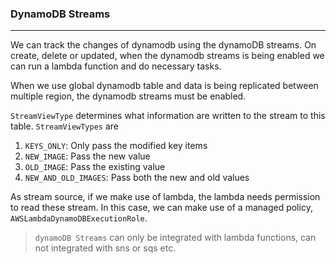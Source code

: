 ### DynamoDB Streams

---

We can track the changes of dynamodb using the dynamoDB streams. On create, delete or updated, when the dynamodb streams is being enabled we can run a lambda function and do necessary tasks.

When we use global dynamodb table and data is being replicated between multiple region, the dynamodb streams must be enabled.

`StreamViewType` determines what information are written to the stream to this table. `StreamViewTypes` are

1. `KEYS_ONLY`: Only pass the modified key items
2. `NEW_IMAGE`: Pass the new value
3. `OLD_IMAGE`: Pass the existing value
4. `NEW_AND_OLD_IMAGES`: Pass both the new and old values

As stream source, if we make use of lambda, the lambda needs permission to read these stream. In this case, we can make use of a managed policy, `AWSLambdaDynamoDBExecutionRole`.

> `dynamoDB Streams` can only be integrated with lambda functions, can not integrated with sns or sqs etc.
